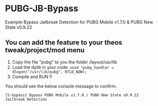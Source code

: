 # PUBG-JB-Bypass
Example Bypass Jailbreak Detection for PUBG Mobile v1.7.0 & PUBG New State v0.9.22

## You can add the feature to your theos tweak/project/mod menu

 1. Copy the file "pubg" to you the folder /layout/usr/lib 
 2. Load the dylib in your code:
  `void *pubg_handler = dlopen("/usr/lib/pubg", RTLD_NOW);` 
3. Compile and RUN !!

You should see the below console message to confirm.
	
    [S-bypass] Bypass PUBG Mobile v1.7.0 / PUBG New State v0.9.22 Jailbreak Detection
